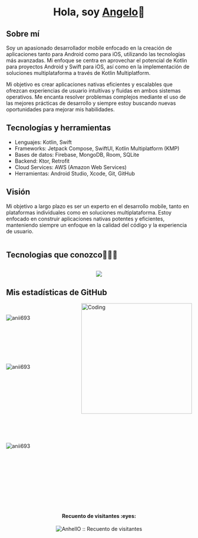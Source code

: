 <h1 align="center">Hola, soy <a href="https://angelopt.carrd.co/">Angelo</a>👋</h1>

## Sobre mí

Soy un apasionado desarrollador mobile enfocado en la creación de aplicaciones tanto para Android como para iOS, utilizando las tecnologías más avanzadas. Mi enfoque se centra en aprovechar el potencial de Kotlin para proyectos Android y Swift para iOS, así como en la implementación de soluciones multiplataforma a través de Kotlin Multiplatform.

Mi objetivo es crear aplicaciones nativas eficientes y escalables que ofrezcan experiencias de usuario intuitivas y fluidas en ambos sistemas operativos. Me encanta resolver problemas complejos mediante el uso de las mejores prácticas de desarrollo y siempre estoy buscando nuevas oportunidades para mejorar mis habilidades.

## Tecnologías y herramientas

- Lenguajes: Kotlin, Swift
- Frameworks: Jetpack Compose, SwiftUI, Kotlin Multiplatform (KMP)
- Bases de datos: Firebase, MongoDB, Room, SQLite
- Backend: Ktor, Retrofit
- Cloud Services: AWS (Amazon Web Services)
- Herramientas: Android Studio, Xcode, Git, GitHub

## Visión

Mi objetivo a largo plazo es ser un experto en el desarrollo mobile, tanto en plataformas individuales como en soluciones multiplataforma. Estoy enfocado en construir aplicaciones nativas potentes y eficientes, manteniendo siempre un enfoque en la calidad del código y la experiencia de usuario.

<div identificacion="indice de contenido del usuario">
  <de alinear="centro">
    <summary><h2 style="display: inline-block">Tecnologias que conozco👨🏻‍💻</h2></summary>
  </de>
</div>
<!--tech stack icons-->
<p align="center">
  <a href="https://skillicons.dev">
    <img src="https://skillicons.dev/icons?i=kotlin,swift,java,javascript,python,ktor,firebase,git,androidstudio,mongodb,sqlite,aws,github,cpp,css,postgres,figma,html,bootstrap,linux,mysql,nodejs,jquery,postman,react,vscode,discord&perline=14" />
  </a>
</p>


## Mis estadísticas de GitHub

<img align="right" alt="Coding" width="300" src="https://cdn.dribbble.com/users/1277312/screenshots/14733298/media/39b1045e593737587dd60e42c8422d1f.gif" >
<br>

<p><img align="left" src="https://github-readme-stats.vercel.app/api/top-langs?username=AngeloApt&show_icons=true&theme=dark&locale=en&layout=compact" alt="anii693" /></p>

<br><br><br><br><br><br><br>
<p>&nbsp;<img align="left" src="https://github-readme-stats.vercel.app/api?username=AngeloApt&show_icons=true&theme=dark&locale=en" alt="anii693" /></p>
<br><br><br><br><br><br><br><br><br><br>

<p><img align="left" src="https://github-readme-streak-stats.herokuapp.com/?user=AngeloApt&theme=dark" alt="anii693" /></p>
<br><br><br><br><br><br><br><br><br><br>

<h4 align="center">Recuento de visitantes :eyes:</h4>

<p align="center"><img src="https://profile-counter.glitch.me/{AngeloApt}/count.svg" alt="AnhellO :: Recuento de visitantes" /></p>

<!-- Connect with me -->
<!--h2 w

<!-- Connect with me -->
<!--h2 w
